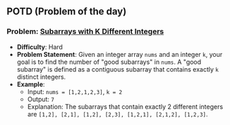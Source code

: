 ## POTD (Problem of the day)
### Problem: [Subarrays with K Different Integers](https://leetcode.com/problems/subarrays-with-k-different-integers/)
- **Difficulty**: Hard
- **Problem Statement**: Given an integer array `nums` and an integer `k`, your goal is to find the number of "good subarrays" in `nums`. A "good subarray" is defined as a contiguous subarray that contains exactly `k` distinct integers.
- **Example**:
  - Input: `nums = [1,2,1,2,3]`, `k = 2`
  - Output: `7`
  - Explanation: The subarrays that contain exactly 2 different integers are `[1,2], [2,1], [1,2], [2,3], [1,2,1], [2,1,2], [1,2,3]`.
